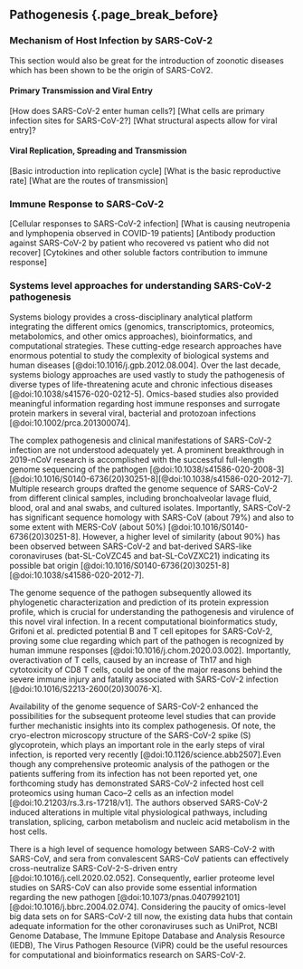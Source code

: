 ## Pathogenesis {.page_break_before}

### Mechanism of Host Infection by SARS-CoV-2

This section would also be great for the introduction of zoonotic diseases which has been shown to be the origin of SARS-CoV2.

#### Primary Transmission and Viral Entry

[How does SARS-CoV-2 enter human cells?]
[What cells are primary infection sites for SARS-CoV-2?]
[What structural aspects allow for viral entry]?

#### Viral Replication, Spreading and Transmission

[Basic introduction into replication cycle]
[What is the basic reproductive rate]
[What are the routes of transmission]

### Immune Response to SARS-CoV-2

[Cellular responses to SARS-CoV-2 infection]
[What is causing neutropenia and lymphopenia observed in COVID-19 patients]
[Antibody production against SARS-CoV-2 by patient who recovered vs patient who did not recover]
[Cytokines and other soluble factors contribution to immune response]

### Systems level approaches for understanding SARS-CoV-2 pathogenesis

Systems biology provides a cross-disciplinary analytical platform integrating the different omics (genomics, transcriptomics, proteomics, metabolomics, and other omics approaches), bioinformatics, and computational strategies. These cutting-edge research approaches have enormous potential to study the complexity of biological systems and human diseases [@doi:10.1016/j.gpb.2012.08.004]. Over the last decade, systems biology approaches are used vastly to study the pathogenesis of diverse types of life-threatening acute and chronic infectious diseases [@doi:10.1038/s41576-020-0212-5]. Omics-based studies also provided meaningful information regarding host immune responses and surrogate protein markers in several viral, bacterial and protozoan infections [@doi:10.1002/prca.201300074].


The complex pathogenesis and clinical manifestations of SARS-CoV-2 infection are not understood adequately yet. A prominent breakthrough in 2019-nCoV research is accomplished with the successful full-length genome sequencing of the pathogen [@doi:10.1038/s41586-020-2008-3][@doi:10.1016/S0140-6736(20)30251-8][@doi:10.1038/s41586-020-2012-7]. Multiple research groups drafted the genome sequence of SARS-CoV-2 from different clinical samples, including bronchoalveolar lavage fluid, blood, oral and anal swabs, and cultured isolates. Importantly, SARS-CoV-2 has significant sequence homology with SARS-CoV (about 79%) and also to some extent with MERS-CoV (about 50%) [@doi:10.1016/S0140-6736(20)30251-8]. However, a higher level of similarity (about 90%) has been observed between SARS-CoV-2 and bat-derived SARS-like coronaviruses (bat-SL-CoVZC45 and bat-SL-CoVZXC21) indicating its possible bat origin [@doi:10.1016/S0140-6736(20)30251-8][@doi:10.1038/s41586-020-2012-7].


The genome sequence of the pathogen subsequently allowed its phylogenetic characterization and prediction of its protein expression profile, which is crucial for understanding the pathogenesis and virulence of this novel viral infection.  In a recent computational bioinformatics study, Grifoni et al. predicted potential B and T cell epitopes for SARS-CoV-2, proving some clue regarding which part of the pathogen is recognized by human immune responses [@doi:10.1016/j.chom.2020.03.002]. Importantly, overactivation of T cells, caused by an increase of Th17 and high cytotoxicity of CD8 T cells, could be one of the major reasons behind the severe immune injury and fatality associated with SARS-CoV-2 infection [@doi:10.1016/S2213-2600(20)30076-X]. 


Availability of the genome sequence of SARS-CoV-2 enhanced the possibilities for the subsequent proteome level studies that can provide further mechanistic insights into its complex pathogenesis. Of note, the cryo-electron microscopy structure of the SARS-CoV-2 spike (S) glycoprotein, which plays an important role in the early steps of viral infection, is reported very recently [@doi:10.1126/science.abb2507].Even though any comprehensive proteomic analysis of the pathogen or the patients suffering from its infection has not been reported yet, one forthcoming study has demonstrated SARS-CoV-2 infected host cell proteomics using human Caco–2 cells as an infection model [@doi:10.21203/rs.3.rs-17218/v1]. The authors observed SARS-CoV-2 induced alterations in multiple vital physiological pathways, including translation, splicing, carbon metabolism and nucleic acid metabolism in the host cells.


There is a high level of sequence homology between SARS-CoV-2 with SARS-CoV, and sera from convalescent SARS-CoV patients can effectively cross-neutralize SARS-CoV-2-S-driven entry [@doi:10.1016/j.cell.2020.02.052]. Consequently, earlier proteome level studies on SARS-CoV can also provide some essential information regarding the new pathogen [@doi:10.1073/pnas.0407992101][@doi:10.1016/j.bbrc.2004.02.074]. Considering the paucity of omics-level big data sets on for SARS-CoV-2 till now, the existing data hubs that contain adequate information for the other coronaviruses such as UniProt, NCBI Genome Database, The Immune Epitope Database and Analysis Resource (IEDB), The Virus Pathogen Resource (ViPR) could be the useful resources for computational and bioinformatics research on SARS-CoV-2. 
